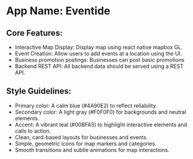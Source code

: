 # **App Name**: Eventide

## Core Features:

- Interactive Map Display: Display map using react native mapbox GL.
- Event Creation: Allow users to add events at a location using the UI.
- Business promotion postings: Businesses can post basic promotions
- Backend REST API: All backend data should be served using a REST API.

## Style Guidelines:

- Primary color: A calm blue (#4A90E2) to reflect reliability.
- Secondary color: A light gray (#F0F0F0) for backgrounds and neutral elements.
- Accent: A vibrant teal (#00BFA5) to highlight interactive elements and calls to action.
- Clean, card-based layouts for businesses and events.
- Simple, geometric icons for map markers and categories.
- Smooth transitions and subtle animations for map interactions.
